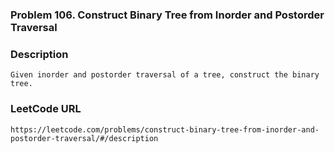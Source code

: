 ### Problem 106. Construct Binary Tree from Inorder and Postorder Traversal

### Description 
	Given inorder and postorder traversal of a tree, construct the binary tree.

### LeetCode URL 
	https://leetcode.com/problems/construct-binary-tree-from-inorder-and-postorder-traversal/#/description
